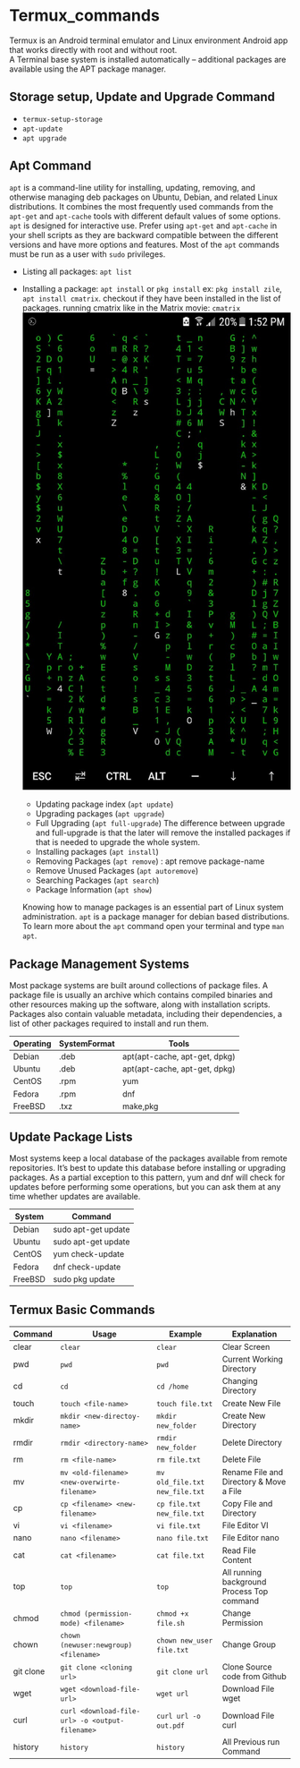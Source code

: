 # Termux_commands
Termux is an Android terminal emulator and Linux environment Android app that works directly with root and without root. <br>
A Terminal base system is installed automatically – additional packages are available using the APT package manager.
## Storage setup, Update and Upgrade Command

- `termux-setup-storage`
- `apt-update`
- `apt upgrade`

## Apt Command
 `apt` is a command-line utility for installing, updating, removing, and otherwise managing deb packages on Ubuntu, Debian, and related Linux distributions. It combines the most frequently used commands from the `apt-get` and `apt-cache` tools with different default values of some options.
 `apt` is designed for interactive use. Prefer using `apt-get` and `apt-cache` in your shell scripts as they are backward compatible between the different versions and have more options and features.
 Most of the `apt` commands must be run as a user with `sudo` privileges.
- Listing all packages: `apt list`
- Installing a package: `apt install` or `pkg install`
  ex: `pkg install zile`,
      `apt install cmatrix`.
  checkout if they have been installed in the list of packages.
  running cmatrix like in the Matrix movie: `cmatrix`
  ![](cmatrix.jpeg)
  
  - Updating package index (`apt update`)
  - Upgrading packages (`apt upgrade`)
  - Full Upgrading (`apt full-upgrade`)
  The difference between upgrade and full-upgrade is that the later will remove the installed packages if that is needed to upgrade the whole system.
  - Installing packages (`apt install`)
  - Removing Packages (`apt remove`) : apt remove package-name
  - Remove Unused Packages (`apt autoremove`)
  - Searching Packages (`apt search`)
  - Package Information (`apt show`)
  
  Knowing how to manage packages is an essential part of Linux system administration.
 `apt` is a package manager for debian based distributions. To learn more about the `apt` command open your terminal and type `man apt`.
 
 
 ## Package Management Systems
 Most package systems are built around collections of package files. A package file is usually an archive which contains compiled binaries and other resources making up the software, along with installation scripts. Packages also contain valuable metadata, including their dependencies, a list of other packages required to install and run them.
 
|   Operating   | SystemFormat  |      Tools                    |
| ------------- | ------------- | ----------------------------- |
| Debian        | .deb          | apt(apt-cache, apt-get, dpkg) |
| Ubuntu        | .deb          | apt(apt-cache, apt-get, dpkg) |
| CentOS        | .rpm          | yum                           |
| Fedora        | .rpm          | dnf                           |
| FreeBSD       | .txz          | make,pkg                      |

## Update Package Lists
Most systems keep a local database of the packages available from remote repositories. It’s best to update this database before installing or upgrading packages. As a partial exception to this pattern, yum and dnf will check for updates before performing some operations, but you can ask them at any time whether updates are available.

|    System     |    Command          |    
| ------------- | ------------------- |  
| Debian        | sudo apt-get update |
| Ubuntu        | sudo apt-get update |
| CentOS        | yum check-update    | 
| Fedora        | dnf check-update    | 
| FreeBSD       | sudo pkg update     |

## Termux Basic Commands
| Command  | Usage  | Example  | Explanation  |   
|---|---|---|---|
| clear  | `clear`  | `clear`  | Clear Screen  |   
| pwd  | `pwd`  | `pwd`  | Current Working Directory  |   
| cd  | `cd`  | `cd /home`  | Changing Directory  | 
| touch  | `touch <file-name>`  | `touch file.txt`  | Create New File  |
| mkdir  | `mkdir <new-directoy-name>`  | `mkdir new_folder`  | Create New Directory  |
| rmdir   | `rmdir <directory-name>`  | `rmdir new_folder`  | Delete Directory  |
| rm   | `rm <file-name>`  | `rm file.txt`  | Delete File  |
| mv   | `mv <old-filename> <new-overwirte-filename>`  | `mv old_file.txt new_file.txt`  | Rename File and Directory & Move a File  |
| cp   | `cp <filename> <new-filename>`  | `cp file.txt new_file.txt`  | Copy File and Directory  |
| vi   | `vi <filename>`  | `vi file.txt`  | File Editor VI  |
| nano   | `nano <filename>`  | `nano file.txt`  | File Editor nano  |
| cat   | `cat <filename>`  | `cat file.txt`  | Read File Content  |
| top   | `top`  | `top`  | All running background Process Top command  |
| chmod   | `chmod (permission-mode) <filename>`  | `chmod +x file.sh`  | Change Permission  |
| chown   | `chown (newuser:newgroup) <filename>`  | `chown new_user file.txt`  | Change Group  |
| git clone   | `git clone <cloning url>`  | `git clone url`  | Clone Source code from Github  |
| wget   | `wget <download-file-url>`  | `wget url`  | Download File wget  |
| curl   | `curl <download-file-url> -o <output-filename>`  | `curl url -o out.pdf`  | Download File curl  |
| history   | `history`  | `history`  |  All Previous run Command  |
